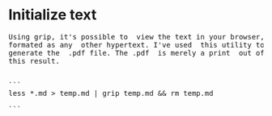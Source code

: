# Initialize text

<pre>
Using grip, it's possible to  view the text in your browser,
formated as any  other hypertext. I've used  this utility to
generate the  .pdf file. The .pdf  is merely a print  out of
this result.


```
less *.md > temp.md | grip temp.md && rm temp.md

```
</pre>




